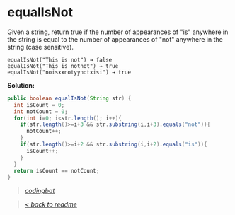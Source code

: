 # equalIsNot

Given a string, return true if the number of appearances of "is" anywhere in the string is equal to the number of appearances of "not" anywhere in the string (case sensitive).

```
equalIsNot("This is not") → false
equalIsNot("This is notnot") → true
equalIsNot("noisxxnotyynotxisi") → true
```

**Solution:**

```java
public boolean equalIsNot(String str) {
  int isCount = 0;
  int notCount = 0;
  for(int i=0; i<str.length(); i++){
    if(str.length()>=i+3 && str.substring(i,i+3).equals("not")){
      notCount++;
    }
    if(str.length()>=i+2 && str.substring(i,i+2).equals("is")){
      isCount++;
    }
  }
  return isCount == notCount;
}
```

> _[codingbat](https://codingbat.com/prob/p141736)_

> [< _back to readme_](FINDREPLACEREADME)